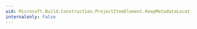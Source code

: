 ```yaml
---
uid: Microsoft.Build.Construction.ProjectItemElement.KeepMetadataLocation
internalonly: False
---
```

